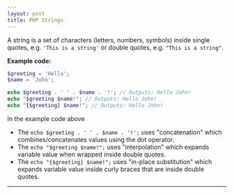 ```yaml
---
layout: post
title: PHP Strings
---
```


A string is a set of characters (letters, numbers, symbols) inside single quotes, e.g. `'This is a string'` or double quotes, e.g. `"This is a string"`.

**Example code:**

```php
$greeting = 'Hello';
$name = 'John';

echo $greeting . ' ' . $name . '!'; // Outputs: Hello John!
echo "$greeting $name!"; // Outputs: Hello John!
echo "{$greeting} $name!"; // Outputs: Hello John!
```

In the example code above

+ The `echo $greeting . ' ' . $name . '!';` uses "concatenation" which combines/concatenates values using the dot operator.
+ The `echo "$greeting $name!";` uses "interpolation" which expands variable value when wrapped inside double quotes.
+ The `echo "{$greeting} $name!";` uses "in-place substitution" which expands variable value inside curly braces that are inside double quotes.

---
